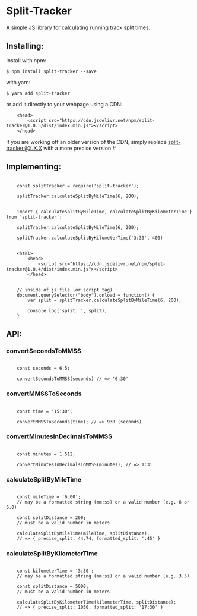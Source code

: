 # Split-Tracker
A simple JS library for calculating running track split times.

## Installing:

Install with npm:

```
$ npm install split-tracker --save
```

with yarn:
```
$ yarn add split-tracker
```

or add it directly to your webpage using a CDN:
```
	<head>
		<script src="https://cdn.jsdelivr.net/npm/split-tracker@1.0.5/dist/index.min.js"></script>
	</head>
```

if you are working off an older version of the CDN, simply replace split-tracker@X.X.X with a more precise version #

## Implementing:

```

	const splitTracker = require('split-tracker');

	splitTracker.calculateSplitByMileTime(6, 200);

```

```

	import { calculateSplitByMileTime, calculateSplitByKilometerTime } from 'split-tracker';

	splitTracker.calculateSplitByMileTime(6, 200);

	splitTracker.calculateSplitByKilometerTime('3:30', 400)

```

```
	
	<html> 
		<head>
			<script src="https://cdn.jsdelivr.net/npm/split-tracker@1.0.4/dist/index.min.js"></script>
		</head>


	// inside of js file (or script tag)
	document.querySelector("body").onload = function() {
		var split = splitTracker.calculateSplitByMileTime(6, 200);

		console.log('split: ', split);
	}

```

## API:

### convertSecondsToMMSS
```
		
	const seconds = 6.5; 

	convertSecondsToMMSS(seconds) // => '6:30'

```

### convertMMSSToSeconds
```
		
	const time = '15:30';

	convertMMSSToSeconds(time); // => 930 (seconds)

```

### convertMinutesInDecimalsToMMSS
```
		
	const minutes = 1.512;

	convertMinutesInDecimalsToMMSS(minutes); // => 1:31

```

### calculateSplitByMileTime
```
		
	const mileTime = '6:00'; 
	// may be a formatted string (mm:ss) or a valid number (e.g. 6 or 6.0)

	const splitDistance = 200; 
	// must be a valid number in meters

	calculateSplitByMileTime(mileTime, splitDistance); 
	// => { precise_split: 44.74, formatted_split: ':45' }

```

### calculateSplitByKilometerTime
```
		
	const kilometerTime = '3:30'; 
	// may be a formatted string (mm:ss) or a valid number (e.g. 3.5)

	const splitDistance = 5000; 
	// must be a valid number in meters

	calculateSplitByKilometerTime(kilometerTime, splitDistance); 
	// => { precise_split: 1050, formatted_split: '17:30' }

```
